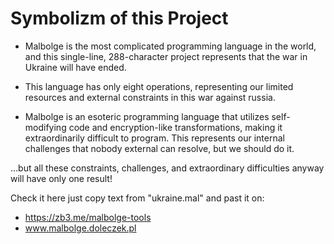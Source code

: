# Symbolizm of this Project

- Malbolge is the most complicated programming language in the world, and this single-line, 288-character project represents that the war in Ukraine will have ended. 

- This language has only eight operations, representing our limited resources and external constraints in this war against russia.

- Malbolge is an esoteric programming language that utilizes self-modifying code and encryption-like transformations, making it extraordinarily difficult to program. This represents our internal challenges that nobody external can resolve, but we should do it.

...but all these constraints, challenges, and extraordinary difficulties anyway will have only one result! 

Check it here just copy text from "ukraine.mal" and past it on:
- https://zb3.me/malbolge-tools
- www.malbolge.doleczek.pl
